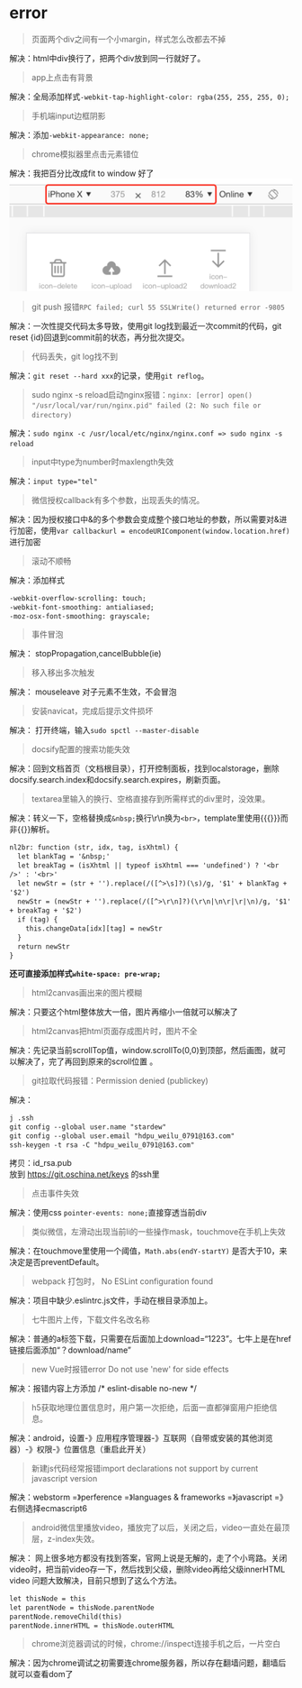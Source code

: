 # error  

> 页面两个div之间有一个小margin，样式怎么改都去不掉  

解决：html中div换行了，把两个div放到同一行就好了。

> app上点击有背景  

解决：全局添加样式`-webkit-tap-highlight-color: rgba(255, 255, 255, 0);`

> 手机端input边框阴影  

解决：添加`-webkit-appearance: none;`

> chrome模拟器里点击元素错位  

解决：我把百分比改成fit to window 好了
![phone-scale](../assets/scale.jpg ':no-zoom')

> git push 报错`RPC failed; curl 55 SSLWrite() returned error -9805`  

解决：一次性提交代码太多导致，使用git log找到最近一次commit的代码，git reset {id}回退到commit前的状态，再分批次提交。

> 代码丢失，git log找不到  

解决：`git reset --hard xxx`的记录，使用`git reflog`。

> sudo nginx -s reload启动nginx报错：`nginx: [error] open() "/usr/local/var/run/nginx.pid" failed (2: No such file or directory) ` 

解决：`sudo nginx -c /usr/local/etc/nginx/nginx.conf => sudo nginx -s reload`

> input中type为number时maxlength失效  

解决：`input type="tel"`

> 微信授权callback有多个参数，出现丢失的情况。  

解决：因为授权接口中&的多个参数会变成整个接口地址的参数，所以需要对&进行加密，使用`var callbackurl = encodeURIComponent(window.location.href)`进行加密

> 滚动不顺畅  

解决：添加样式
```
-webkit-overflow-scrolling: touch;
-webkit-font-smoothing: antialiased;
-moz-osx-font-smoothing: grayscale;
```

> 事件冒泡  

解决： stopPropagation,cancelBubble(ie)

> 移入移出多次触发  

解决： mouseleave 对子元素不生效，不会冒泡

> 安装navicat，完成后提示文件损坏  

解决： 打开终端，输入`sudo spctl --master-disable`

> docsify配置的搜索功能失效  

解决：回到文档首页（文档根目录），打开控制面板，找到localstorage，删除docsify.search.index和docsify.search.expires，刷新页面。


> textarea里输入的换行、空格直接存到所需样式的div里时，没效果。  

解决：转义一下，空格替换成`&nbsp;`换行\r\n换为`<br>`，template里使用{{{}}}而非{{}}解析。
```
nl2br: function (str, idx, tag, isXhtml) {
  let blankTag = '&nbsp;'
  let breakTag = (isXhtml || typeof isXhtml === 'undefined') ? '<br />' : '<br>'
  let newStr = (str + '').replace(/([^>\s]?)(\s)/g, '$1' + blankTag + '$2')
  newStr = (newStr + '').replace(/([^>\r\n]?)(\r\n|\n\r|\r|\n)/g, '$1' + breakTag + '$2')
  if (tag) {
    this.changeData[idx][tag] = newStr
  }
  return newStr
}
```
**还可直接添加样式`white-space: pre-wrap;`** 

> html2canvas画出来的图片模糊  

解决：只要这个html整体放大一倍，图片再缩小一倍就可以解决了

> html2canvas把html页面存成图片时，图片不全

解决：先记录当前scrollTop值，window.scrollTo(0,0)到顶部，然后画图，就可以解决了，完了再回到原来的scroll位置 。

> git拉取代码报错：Permission denied (publickey)

解决：
```
j .ssh
git config --global user.name "stardew"
git config --global user.email "hdpu_weilu_0791@163.com"
ssh-keygen -t rsa -C "hdpu_weilu_0791@163.com"
```
拷贝：id_rsa.pub  
放到 https://git.oschina.net/keys 的ssh里  

> 点击事件失效  

解决：使用css `pointer-events: none;`直接穿透当前div

> 类似微信，左滑动出现当前li的一些操作mask，touchmove在手机上失效  

解决：在touchmove里使用一个阈值，`Math.abs(endY-startY)` 是否大于10，来决定是否preventDefault。

> webpack 打包时， No ESLint configuration found  

解决：项目中缺少.eslintrc.js文件，手动在根目录添加上。

> 七牛图片上传，下载文件名改名称

解决：普通的a标签下载，只需要在后面加上download=“1223”。七牛上是在href链接后面添加“？download/name”

> new Vue时报错error  Do not use 'new' for side effects  

解决：报错内容上方添加 /* eslint-disable no-new */

> h5获取地理位置信息时，用户第一次拒绝，后面一直都弹窗用户拒绝信息。  

解决：android，设置-》应用程序管理器-》互联网（自带或安装的其他浏览器）-》权限-》位置信息（重启此开关）

> 新建js代码经常报错import declarations not support by current javascript version  

解决：webstorm =》perference =》languages & frameworks =》javascript =》右侧选择ecmascript6

> android微信里播放video，播放完了以后，关闭之后，video一直处在最顶层，z-index失效。

解决： 网上很多地方都没有找到答案，官网上说是无解的，走了个小弯路。关闭video时，把当前video存一下，然后找到父级，删除video再给父级innerHTML video  问题大致解决，目前只想到了这么个方法。
```
let thisNode = this
let parentNode = thisNode.parentNode
parentNode.removeChild(this)
parentNode.innerHTML = thisNode.outerHTML
```

>  chrome浏览器调试的时候，chrome://inspect连接手机之后，一片空白  

解决：因为chrome调试之初需要连chrome服务器，所以存在翻墙问题，翻墙后就可以查看dom了

>

>

>

>

>

>

>